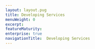 ```yaml
---
layout: layout.pug
title: Developing Services
menuWeight: 0
excerpt:
featureMaturity:
enterprise: true
navigationTitle:  Developing Services
---
```

